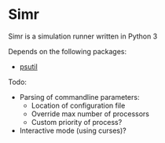 Simr
====

Simr is a simulation runner written in Python 3

Depends on the following packages:

- [psutil](https://pythonhosted.org/psutil/)

Todo:

- Parsing of commandline parameters:
    - Location of configuration file
    - Override max number of processors
    - Custom priority of process?
- Interactive mode (using curses)?